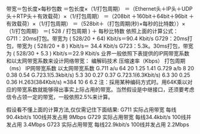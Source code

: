 带宽＝包长度×每秒包数
＝包长度×（1/打包周期）
＝（Ethernet头＋IP头＋UDP头＋RTP头＋有效载荷）×（1/打包周期）
＝（208bit ＋160bit＋64bit＋96bit ＋有效载荷）×（1/打包周期）
＝（528bit＋（打包周期(秒)×每秒的比特数））×（1/打包周期）
＝( 528 / 打包周期 ) ＋ 每秒比特数
依照上面的计算公式：
G711：20ms打包。带宽为 ( 528/20 + 64) Kbit/s＝90.4 Kbit/s
G729：20ms打包，带宽为 ( 528/20 + 8 ) Kbit/s＝ 34.4 Kbit/s
G723：5.3k。30ms打包，带宽为 ( 528/30 + 5.3 ) Kbit/s＝22.9 Kbit/s
业界一般依照下表提供的IP网带宽系数和以太网带宽系数来设计网络带宽：
编解码技术        压缩速率（Kbps）        打包周期（ms）        IP网带宽系数        以太网带宽系数
G.711 a/u                       64                           20                                   1.25                         1.41
G.729 a/b                        8                            20                                   0.38                         0.54
G.723.1(5.3kbit/s)         5.3                           30                                   0.27                         0.37
G.723.1(6.3Kbit/s)        6.3                           30                                   0.25                         0.36
H.263(384Kbit/s)        ≈384                          10                                      6                             6.2
注：採用某种编码方式时。用64K乘以对应的带宽系数就能够得出事实上际占用的带宽。当然假设是中继接口，还须要考虑信令占领一定的带宽，一般依照2.5%来计算。


假设看不懂上面的计算方法,仅仅需记住下面结果:
G711   实际占用带宽   每线90.4kbit/s       100线并发占用   9Mbps
G729   实际占用带宽   每线34.4kbit/s       100线并发占用 3.4Mbps
G723   实际占用带宽   每线22.9kbit/s       100线并发占用 2.2Mbps
